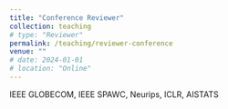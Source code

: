 ```yaml
---
title: "Conference Reviewer"
collection: teaching
# type: "Reviewer"
permalink: /teaching/reviewer-conference
venue: ""
# date: 2024-01-01
# location: "Online"
---
```


IEEE GLOBECOM, IEEE SPAWC, Neurips, ICLR, AISTATS

